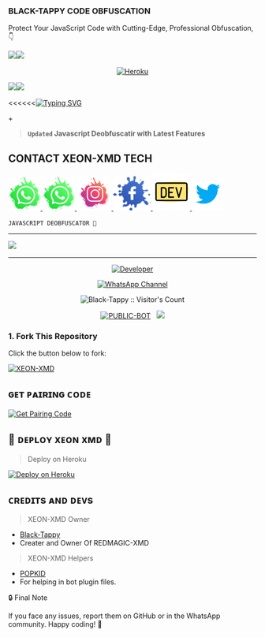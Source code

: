 ### BLACK-TAPPY CODE OBFUSCATION

Protect Your JavaScript Code with Cutting-Edge, Professional Obfuscation,👇


<a><img src='https://i.imgur.com/LyHic3i.gif'/></a><a><img src='https://i.imgur.com/LyHic3i.gif'/></a>


<p align="center">
<a href="https://crissvevo-obfuscation.vercel.app" target="_blank"><img title="DEPLOY-ON HEROKU" src="https://img.shields.io/badge/ENCRYPT%20YOUR-CODE%20HERE-white"" alt="Heroku" width="300"></a>
</p>


<a><img src='https://i.imgur.com/LyHic3i.gif'/></a><a><img src='https://i.imgur.com/LyHic3i.gif'/></a>



<<<<<<<a href="https://git.io/typing-svg"><img src="https://readme-typing-svg.demolab.com?font=Black+Ops+One&size=100&pause=1000&color=FF0000&center=true&width=1000&height=200&lines=Javascript-Deobfuscator" alt="Typing SVG" /></a>
  </p>
+

> **`Updated` Javascript Deobfuscatir with Latest Features**

## CONTACT XEON-XMD TECH
  
<a href="https://wa.me/254756360306"> <img src="https://raw.githubusercontent.com/shizothetechie/database/main/icon/WhatsApp.png" width="13%"> </a>
  <a href="https://chat.whatsapp.com/GbpVWoHH0XLHOHJsYLtbjH"> <img src="https://raw.githubusercontent.com/shizothetechie/database/main/icon/WhatsApp.png" width="13%"> </a>
  <a href="https://www.facebook.com/profile.php?id=100086056192263&name=xhp_nt__fb__action__open_use"> <img src="https://raw.githubusercontent.com/shizothetechie/database/main/icon/Instagram2.png" width="14%"> </a>
  <a href="https://www.instagram.com/bright_leizer_?igsh=Y2JmcnE1ajNjZXM=&name=xhp_nt__fb__action__open_user"> <img src="https://raw.githubusercontent.com/shizothetechie/database/main/icon/Facebook.png" width="15%"> </a><a href="https://github.com/Black-Tappy/XEON-XMD/tree/main"> <img src="https://raw.githubusercontent.com/shizothetechie/database/main/icon/devto.png" width="15%"> </a><a href="XEON "> <img src="https://raw.githubusercontent.com/shizothetechie/database/main/icon/twitter.png" width="13%"> </a>
</p>


```
JAVASCRIPT DEOBFUSCATOR 🩷 
```

--- 

<a><img src='https://files.catbox.moe/mbnjxn.jpg'/></a>

---

<p align="center">
  <a href="https://github.com/Black-Tappy "><img title="Developer" src="https://img.shields.io/badge/Author-Black%20Tappy-FF7604.svg?style=big-square&logo=github" /></a>
</p>

<div align="center">
  
[![WhatsApp Channel](https://img.shields.io/badge/Join-WhatsApp%20Channel-FF00F8?style=big-square&logo=whatsapp)](https://whatsapp.com/channel/0029VasHgfG4tRrwjAUyTs10)
</div>

 <p align="center"><img src="https://profile-counter.glitch.me/{XEON-XMD}/count.svg" alt="Black-Tappy :: Visitor's Count" old_src="https://profile-counter.glitch.me/{Black-Tappy}/count.svg" /></p>


<p align="center">
<a href="https://github.com/Black-Tappy/XEOM-XMD"><img title="PUBLIC-BOT" src="https://img.shields.io/static/v1?label=Language&message=English&style=square&color=darkpink"></a> &nbsp;
  <img src="https://komarev.com/ghpvc/?username=XEON-XMD&label=VIEWS&style=square&color=blue" />
</p>
</p> 

### 1. Fork This Repository

Click the button below to fork:

  <a href="https://github.com/Black-Tappy/XEON-XMD/fork"><img title="XEON-XMD" src="https://img.shields.io/badge/FORK-XEON XMD-h?color=green&style=for-the-badge&logo=stackshare"></a>

## ɢᴇᴛ ᴘᴀɪʀɪɴɢ ᴄᴏᴅᴇ
  <p align="left">  
<a href='https://xeon-xtech-pair-case.onrender.com/pair' target="_blank"><img alt='Get Pairing Code' src='https://img.shields.io/badge/Get%20Pairing%20Code-000000?style=for-the-badge&logo=codefactor&logoColor=yellow'/></a>  
</p>  


## 👻 ᴅᴇᴘʟᴏʏ xᴇᴏɴ xᴍᴅ 👻

> Deploy on Heroku



<p align="left">  
<a href='https://dashboard.heroku.com/new?template=https://github.com/BlackTappy/XEON-XMD/tree/main' target="_blank"><img alt='Deploy on Heroku' src='https://img.shields.io/badge/Deploy%20on-Heroku-FF004D?style=for-the-badge&logo=heroku&logoColor=white'/></a>  
</p>



## ᴄʀᴇᴅɪᴛs ᴀɴᴅ ᴅᴇᴠs
> XEON-XMD Owner 
- [Black-Tappy](https://github.com/Black-Tappy)
- Creater and Owner Of REDMAGIC-XMD 
> XEON-XMD Helpers 
- [POPKID](https://github.com/Popkiddevs)
- For helping in bot plugin files.
  



🔒 Final Note

If you face any issues, report them on GitHub or in the WhatsApp community.
Happy coding! 👻 
